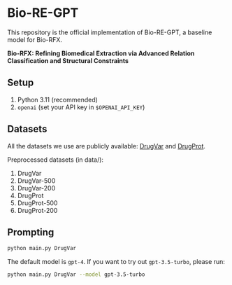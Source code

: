 # Bio-RE-GPT

This repository is the official implementation of Bio-RE-GPT, a baseline model for Bio-RFX.

**Bio-RFX: Refining Biomedical Extraction via Advanced Relation Classification and Structural Constraints**

## Setup

1. Python 3.11 (recommended)
2. `openai` (set your API key in `$OPENAI_API_KEY`)

## Datasets

All the datasets we use are publicly available: [DrugVar](https://drive.google.com/drive/folders/1HJRP17ie-CoLRZFaF28BzVFVKoPcfLPo) and [DrugProt](https://zenodo.org/records/5119892).

Preprocessed datasets (in data/):

1. DrugVar
2. DrugVar-500
3. DrugVar-200
4. DrugProt
5. DrugProt-500
6. DrugProt-200

## Prompting

```bash
python main.py DrugVar
```

The default model is `gpt-4`. If you want to try out `gpt-3.5-turbo`, please run:

```bash
python main.py DrugVar --model gpt-3.5-turbo
```

